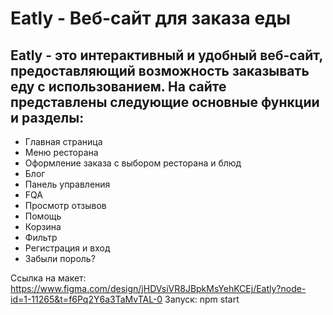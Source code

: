 # Eatly - Веб-сайт для заказа еды
## Eatly - это интерактивный и удобный веб-сайт, предоставляющий возможность заказывать еду с использованием. На сайте представлены следующие основные функции и разделы:

- Главная страница
- Меню ресторана
- Оформление заказа с выбором ресторана и блюд
- Блог
- Панель управления
- FQA
- Просмотр отзывов
- Помощь
- Корзина
- Фильтр
- Регистрация и вход
- Забыли пороль?

Ссылка на макет: https://www.figma.com/design/jHDVsiVR8JBpkMsYehKCEj/Eatly?node-id=1-11265&t=f6Pq2Y6a3TaMvTAL-0
Запуск: npm start
